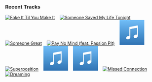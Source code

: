 ### Recent Tracks
[<img src='https://lastfm.freetls.fastly.net/i/u/300x300/eef801ee78318d8d8cdbc7b56381b94e.png' width='16%' height='16%' alt='Fake It Til You Make It'>](https://www.last.fm/music/dreamers/_/fake%2bit%2btil%2byou%2bmake%2bit)&nbsp;&nbsp;&nbsp;&nbsp;[<img src='https://lastfm.freetls.fastly.net/i/u/300x300/94d2fe1c0df8d84e7296e6133a5812d9.png' width='16%' height='16%' alt='Someone Saved My Life Tonight'>](https://www.last.fm/music/elton%2bjohn/_/someone%2bsaved%2bmy%2blife%2btonight)&nbsp;&nbsp;&nbsp;&nbsp;[<img src='https://lastfm.freetls.fastly.net/i/u/300x300/62e79d7331b34ea9ced494570a2fe797.png' width='16%' height='16%' alt='Someone Great'>](https://www.last.fm/music/lcd%2bsoundsystem/_/someone%2bgreat)&nbsp;&nbsp;&nbsp;&nbsp;[<img src='https://lastfm.freetls.fastly.net/i/u/300x300/f91eb90bf3229a38451495d54630b9f3.png' width='16%' height='16%' alt='Pay No Mind (feat. Passion Pit)'>](https://www.last.fm/music/madeon/_/pay%2bno%2bmind%2b%2528feat.%2bpassion%2bpit%2529)&nbsp;&nbsp;&nbsp;&nbsp;[<img src='https://github.com/atfinke/atfinke/blob/master/placeholder.jpeg?raw=true' width='16%' height='16%' alt='San Francisco'>](https://www.last.fm/music/yog%2524/_/san%2bfrancisco)&nbsp;&nbsp;&nbsp;&nbsp;<br>[<img src='https://lastfm.freetls.fastly.net/i/u/300x300/d7854d459270ee0f7494c5b0619b6706.png' width='16%' height='16%' alt='Superposition'>](https://www.last.fm/music/young%2bthe%2bgiant/_/superposition)&nbsp;&nbsp;&nbsp;&nbsp;[<img src='https://github.com/atfinke/atfinke/blob/master/placeholder.jpeg?raw=true' width='16%' height='16%' alt='Open Road - EP Version'>](https://www.last.fm/music/roo%2bpanes/_/open%2broad%2b-%2bep%2bversion)&nbsp;&nbsp;&nbsp;&nbsp;[<img src='https://github.com/atfinke/atfinke/blob/master/placeholder.jpeg?raw=true' width='16%' height='16%' alt='Addicted To Blue'>](https://www.last.fm/music/grace%2bdavies/_/addicted%2bto%2bblue)&nbsp;&nbsp;&nbsp;&nbsp;[<img src='https://lastfm.freetls.fastly.net/i/u/300x300/ea3a86d4591e87f33031ca162ce702ff.png' width='16%' height='16%' alt='Missed Connection'>](https://www.last.fm/music/the%2bhead%2band%2bthe%2bheart/_/missed%2bconnection)&nbsp;&nbsp;&nbsp;&nbsp;[<img src='https://lastfm.freetls.fastly.net/i/u/300x300/99091aee8b5b47a9c740edae61864f44.png' width='16%' height='16%' alt='Dreaming'>](https://www.last.fm/music/smallpools/_/dreaming)&nbsp;&nbsp;&nbsp;&nbsp;<br>